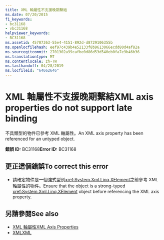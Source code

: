 ```yaml
---
title: XML 軸屬性不支援晚期繫結
ms.date: 07/20/2015
f1_keywords:
- bc31168
- vbc31168
helpviewer_keywords:
- BC31168
ms.assetid: 45707363-55e4-4151-892d-d8729106355b
ms.openlocfilehash: eef97c439b4e52133f8b9613066ecdd80d4af82a
ms.sourcegitcommit: 2701302a99cafbe0d86d53d540eb0fa7e9b46b36
ms.translationtype: MT
ms.contentlocale: zh-TW
ms.lasthandoff: 04/28/2019
ms.locfileid: "64662646"
---
```

# <a name="xml-axis-properties-do-not-support-late-binding"></a><span data-ttu-id="1cc59-102">XML 軸屬性不支援晚期繫結</span><span class="sxs-lookup"><span data-stu-id="1cc59-102">XML axis properties do not support late binding</span></span>
<span data-ttu-id="1cc59-103">不具類型的物件已參考 XML 軸屬性。</span><span class="sxs-lookup"><span data-stu-id="1cc59-103">An XML axis property has been referenced for an untyped object.</span></span>  
  
 <span data-ttu-id="1cc59-104">**錯誤 ID:** BC31168</span><span class="sxs-lookup"><span data-stu-id="1cc59-104">**Error ID:** BC31168</span></span>  
  
## <a name="to-correct-this-error"></a><span data-ttu-id="1cc59-105">更正這個錯誤</span><span class="sxs-lookup"><span data-stu-id="1cc59-105">To correct this error</span></span>  
  
- <span data-ttu-id="1cc59-106">請確定物件是一個強式型別<xref:System.Xml.Linq.XElement>之前參考 XML 軸屬性的物件。</span><span class="sxs-lookup"><span data-stu-id="1cc59-106">Ensure that the object is a strong-typed <xref:System.Xml.Linq.XElement> object before referencing the XML axis property.</span></span>  
  
## <a name="see-also"></a><span data-ttu-id="1cc59-107">另請參閱</span><span class="sxs-lookup"><span data-stu-id="1cc59-107">See also</span></span>

- [<span data-ttu-id="1cc59-108">XML 軸屬性</span><span class="sxs-lookup"><span data-stu-id="1cc59-108">XML Axis Properties</span></span>](../../../visual-basic/language-reference/xml-axis/index.md)
- [<span data-ttu-id="1cc59-109">XML</span><span class="sxs-lookup"><span data-stu-id="1cc59-109">XML</span></span>](../../../visual-basic/programming-guide/language-features/xml/index.md)
